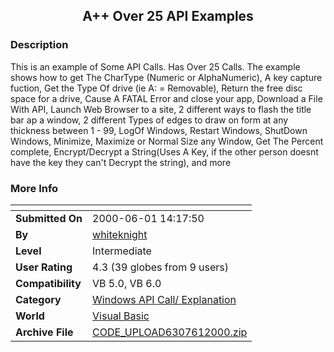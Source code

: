 ﻿<div align="center">

## A\+\+ Over 25 API Examples


</div>

### Description

This is an example of Some API Calls. Has Over 25 Calls. The example shows how to get The CharType (Numeric or AlphaNumeric), A key capture fuction, Get the Type Of drive (ie A: = Removable), Return the free disc space for a drive, Cause A FATAL Error and close your app, Download a File With API, Launch Web Browser to a site, 2 different ways to flash the title bar ap a window, 2 different Types of edges to draw on form at any thickness between 1 - 99, LogOf Windows, Restart Windows, ShutDown Windows, Minimize, Maximize or Normal Size any Window, Get The Percent complete, Encrypt/Decrypt a String(Uses A Key, if the other person doesnt have the key they can't Decrypt the string), and more
 
### More Info
 


<span>             |<span>
---                |---
**Submitted On**   |2000-06-01 14:17:50
**By**             |[whiteknight](https://github.com/Planet-Source-Code/PSCIndex/blob/master/ByAuthor/whiteknight.md)
**Level**          |Intermediate
**User Rating**    |4.3 (39 globes from 9 users)
**Compatibility**  |VB 5\.0, VB 6\.0
**Category**       |[Windows API Call/ Explanation](https://github.com/Planet-Source-Code/PSCIndex/blob/master/ByCategory/windows-api-call-explanation__1-39.md)
**World**          |[Visual Basic](https://github.com/Planet-Source-Code/PSCIndex/blob/master/ByWorld/visual-basic.md)
**Archive File**   |[CODE\_UPLOAD6307612000\.zip](https://github.com/Planet-Source-Code/whiteknight-a-over-25-api-examples__1-8529/archive/master.zip)








